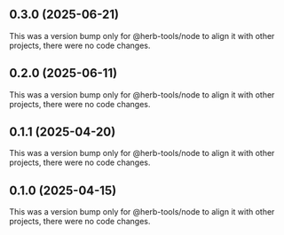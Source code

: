 ## 0.3.0 (2025-06-21)

This was a version bump only for @herb-tools/node to align it with other projects, there were no code changes.

## 0.2.0 (2025-06-11)

This was a version bump only for @herb-tools/node to align it with other projects, there were no code changes.

## 0.1.1 (2025-04-20)

This was a version bump only for @herb-tools/node to align it with other projects, there were no code changes.

## 0.1.0 (2025-04-15)

This was a version bump only for @herb-tools/node to align it with other projects, there were no code changes.